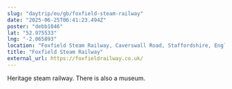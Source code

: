 ```yaml
---
slug: "daytrip/eu/gb/foxfield-steam-railway"
date: "2025-06-25T06:41:23.494Z"
poster: "debb1046"
lat: "52.975533"
lng: "-2.065893"
location: "Foxfield Steam Railway, Caverswall Road, Staffordshire, England, ST11 9BG, United Kingdom"
title: "Foxfield Steam Railway"
external_url: https://foxfieldrailway.co.uk/
---
```

Heritage steam railway. There is also a museum.